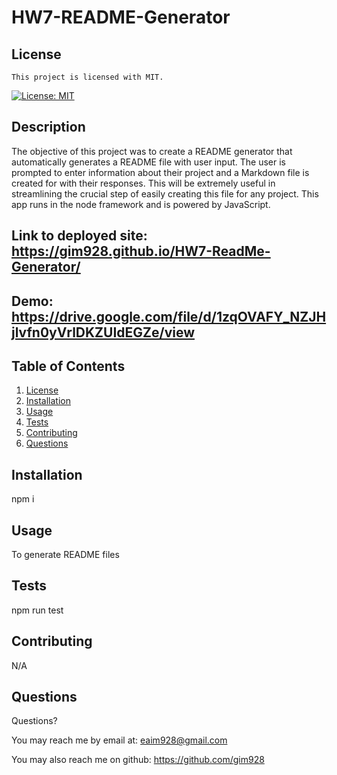 # HW7-README-Generator

## License

    This project is licensed with MIT.

[![License: MIT](https://img.shields.io/badge/License-MIT-yellow.svg)](https://opensource.org/licenses/MIT)

## Description

The objective of this project was to create a README generator that automatically generates a README file with user input. The user is prompted to enter information about their project and a Markdown file is created for with their responses. This will be extremely useful in streamlining the crucial step of easily creating this file for any project. This app runs in the node framework and is powered by JavaScript.

## Link to deployed site: https://gim928.github.io/HW7-ReadMe-Generator/

## Demo: https://drive.google.com/file/d/1zqOVAFY_NZJHjlvfn0yVrlDKZUIdEGZe/view

## Table of Contents

1. [License](#license)
2. [Installation](#installation)
3. [Usage](#usage)
4. [Tests](#tests)
5. [Contributing](#contributing)
6. [Questions](#questions)

## Installation

npm i

## Usage

To generate README files

## Tests

npm run test

## Contributing

N/A

## Questions

Questions?

You may reach me by email at: <eaim928@gmail.com>

You may also reach me on github: <https://github.com/gim928>
